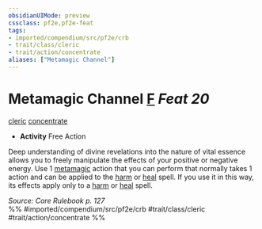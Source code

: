 ```yaml
---
obsidianUIMode: preview
cssclass: pf2e,pf2e-feat
tags:
- imported/compendium/src/pf2e/crb
- trait/class/cleric
- trait/action/concentrate
aliases: ["Metamagic Channel"]
---
```

# Metamagic Channel  [F](chapter-9-playing-the-game.md#Actions "Free Action") *Feat 20*  
[cleric](rules/traits/cleric.md)  [concentrate](concentrate.md)  

- **Activity** Free Action

Deep understanding of divine revelations into the nature of vital essence allows you to freely manipulate the effects of your positive or negative energy. Use 1 [metamagic](metamagic.md) action that you can perform that normally takes 1 action and can be applied to the [harm](../spells/harm.md) or [heal](../spells/heal.md) spell. If you use it in this way, its effects apply only to a [harm](../spells/harm.md) or [heal](../spells/heal.md) spell.

*Source: Core Rulebook p. 127*  
%% #imported/compendium/src/pf2e/crb #trait/class/cleric #trait/action/concentrate %%